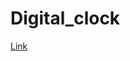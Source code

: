 # Digital_clock
[Link]([[Link](http://a.com)](https://sajal9922.github.io/Digital_clock/)https://sajal9922.github.io/Digital_clock/)
